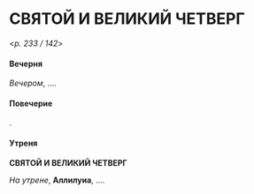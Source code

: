 
# СВЯТОЙ И ВЕЛИКИЙ ЧЕТВЕРГ

<*p. 233 / 142*>

#### Вечерня

*Вечером*, .... 

#### Повечерие

.  
  
#### Утреня

**СВЯТОЙ И ВЕЛИКИЙ ЧЕТВЕРГ**

*На утрене*, **Аллилуиа**, ....

 
